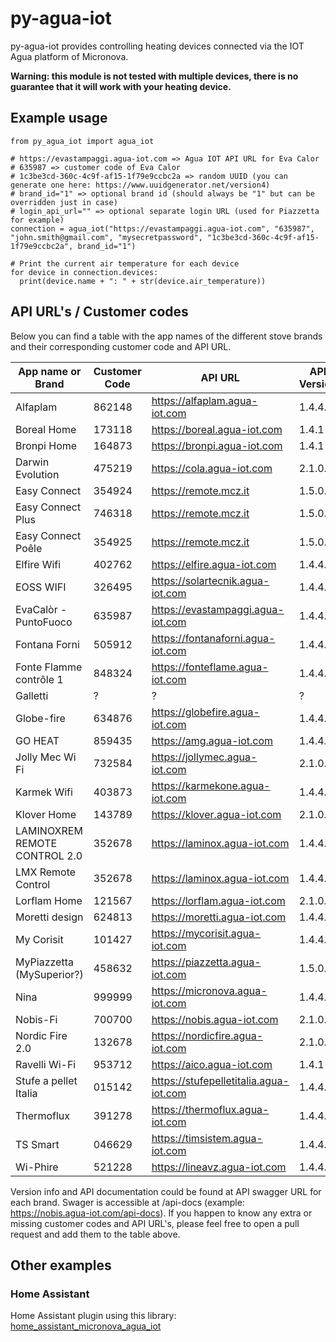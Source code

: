 # py-agua-iot

py-agua-iot provides controlling heating devices connected via the IOT Agua platform of Micronova.

**Warning: this module is not tested with multiple devices, there is no guarantee that it will work with your heating device.**

## Example usage

```
from py_agua_iot import agua_iot

# https://evastampaggi.agua-iot.com => Agua IOT API URL for Eva Calor
# 635987 => customer code of Eva Calor
# 1c3be3cd-360c-4c9f-af15-1f79e9ccbc2a => random UUID (you can generate one here: https://www.uuidgenerator.net/version4)
# brand_id="1" => optional brand id (should always be "1" but can be overridden just in case)
# login_api_url="" => optional separate login URL (used for Piazzetta for example)
connection = agua_iot("https://evastampaggi.agua-iot.com", "635987", "john.smith@gmail.com", "mysecretpassword", "1c3be3cd-360c-4c9f-af15-1f79e9ccbc2a", brand_id="1")

# Print the current air temperature for each device
for device in connection.devices:
  print(device.name + ": " + str(device.air_temperature))
```

## API URL's / Customer codes

Below you can find a table with the app names of the different stove brands and their corresponding customer code and API URL.

| App name or Brand             | Customer Code | API URL                                | API Version | Separate login URL (only needed if specified)           |
| ----------------------------- | ------------- | -------------------------------------- | ----------- | ------------------------------------------------------- |
| Alfaplam                      | 862148        | https://alfaplam.agua-iot.com          | 1.4.4.0     |                                                         |
| Boreal Home                   | 173118        | https://boreal.agua-iot.com            | 1.4.1       |                                                         |
| Bronpi Home                   | 164873        | https://bronpi.agua-iot.com            | 1.4.1       |                                                         |
| Darwin Evolution              | 475219        | https://cola.agua-iot.com              | 2.1.0.0     |                                                         |
| Easy Connect                  | 354924        | https://remote.mcz.it                  | 1.5.0.0     |                                                         |
| Easy Connect Plus             | 746318        | https://remote.mcz.it                  | 1.5.0.0     |                                                         |
| Easy Connect Poêle            | 354925        | https://remote.mcz.it                  | 1.5.0.0     |                                                         |
| Elfire Wifi                   | 402762        | https://elfire.agua-iot.com            | 1.4.4.0     |                                                         |
| EOSS WIFI                     | 326495        | https://solartecnik.agua-iot.com       | 1.4.4.0     |                                                         |
| EvaCalòr - PuntoFuoco         | 635987        | https://evastampaggi.agua-iot.com      | 1.4.4.0     |                                                         |
| Fontana Forni                 | 505912        | https://fontanaforni.agua-iot.com      | 1.4.4.0     |                                                         |
| Fonte Flamme contrôle 1       | 848324        | https://fonteflame.agua-iot.com        | 1.4.4.0     |                                                         |
| Galletti                      | ?             | ?                                      | ?           |                                                         |
| Globe-fire                    | 634876        | https://globefire.agua-iot.com         | 1.4.4.0     |                                                         |
| GO HEAT                       | 859435        | https://amg.agua-iot.com               | 1.4.4.0     |                                                         |
| Jolly Mec Wi Fi               | 732584        | https://jollymec.agua-iot.com          | 2.1.0.0     |                                                         |
| Karmek Wifi                   | 403873        | https://karmekone.agua-iot.com         | 1.4.4.0     |                                                         |
| Klover Home                   | 143789        | https://klover.agua-iot.com            | 2.1.0.0     |                                                         |
| LAMINOXREM REMOTE CONTROL 2.0 | 352678        | https://laminox.agua-iot.com           | 1.4.4.0     |                                                         |
| LMX Remote Control            | 352678        | https://laminox.agua-iot.com           | 1.4.4.0     |                                                         |
| Lorflam Home                  | 121567        | https://lorflam.agua-iot.com           | 2.1.0.0     |                                                         |
| Moretti design                | 624813        | https://moretti.agua-iot.com           | 1.4.4.0     |                                                         |
| My Corisit                    | 101427        | https://mycorisit.agua-iot.com         | 1.4.4.0     |                                                         |
| MyPiazzetta (MySuperior?)     | 458632        | https://piazzetta.agua-iot.com         | 1.5.0.0     | https://piazzetta-iot.app2cloud.it/api/bridge/endpoint/ |
| Nina                          | 999999        | https://micronova.agua-iot.com         | 1.4.4.0     |                                                         |
| Nobis-Fi                      | 700700        | https://nobis.agua-iot.com             | 2.1.0.0     |                                                         |
| Nordic Fire 2.0               | 132678        | https://nordicfire.agua-iot.com        | 2.1.0.0     |                                                         |
| Ravelli Wi-Fi                 | 953712        | https://aico.agua-iot.com              | 1.4.1       |                                                         |
| Stufe a pellet Italia         | 015142        | https://stufepelletitalia.agua-iot.com | 1.4.4.0     |                                                         |
| Thermoflux                    | 391278        | https://thermoflux.agua-iot.com        | 1.4.4.0     |                                                         |
| TS Smart                      | 046629        | https://timsistem.agua-iot.com         | 1.4.4.0     |                                                         |
| Wi-Phire                      | 521228        | https://lineavz.agua-iot.com           | 1.4.4.0     |                                                         |

Version info and API documentation could be found at API swagger URL for each brand. Swager is accessible at /api-docs (example: https://nobis.agua-iot.com/api-docs).
If you happen to know any extra or missing customer codes and API URL's, please feel free to open a pull request and add them to the table above.

## Other examples

### Home Assistant

Home Assistant plugin using this library: [home_assistant_micronova_agua_iot](https://github.com/vincentwolsink/home_assistant_micronova_agua_iot)
